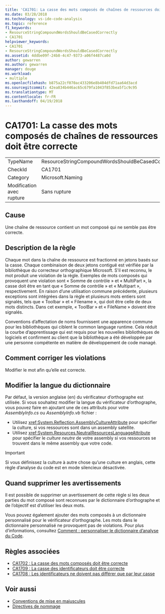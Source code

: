 ```yaml
---
title: 'CA1701: La casse des mots composés de chaînes de ressources doit être correcte'
ms.date: 03/28/2018
ms.technology: vs-ide-code-analysis
ms.topic: reference
f1_keywords:
- ResourceStringCompoundWordsShouldBeCasedCorrectly
- CA1701
helpviewer_keywords:
- CA1701
- ResourceStringCompoundWordsShouldBeCasedCorrectly
ms.assetid: 4ddbe09f-24b8-4c47-9373-a06f4487ca0d
author: gewarren
ms.author: gewarren
manager: douge
ms.workload:
- multiple
ms.openlocfilehash: b875a22cf070ac433206e8b404dfd71aa64d3acd
ms.sourcegitcommit: 42ea834b446ac65c679fa1043f853bea5f1c9c95
ms.translationtype: MT
ms.contentlocale: fr-FR
ms.lasthandoff: 04/19/2018
---
```

# <a name="ca1701-resource-string-compound-words-should-be-cased-correctly"></a>CA1701: La casse des mots composés de chaînes de ressources doit être correcte

|||
|-|-|
|TypeName|ResourceStringCompoundWordsShouldBeCasedCorrectly|
|CheckId|CA1701|
|Category|Microsoft.Naming|
|Modification avec rupture|Sans rupture|

## <a name="cause"></a>Cause

Une chaîne de ressource contient un mot composé qui ne semble pas être correcte.

## <a name="rule-description"></a>Description de la règle

Chaque mot dans la chaîne de ressource est fractionné en jetons basés sur la casse. Chaque combinaison de deux jetons contiguë est vérifiée par la bibliothèque du correcteur orthographique Microsoft. S'il est reconnu, le mot produit une violation de la règle. Exemples de mots composés qui provoquent une violation sont « Somme de contrôle » et « MultiPart », la casse doit être en tant que « Somme de contrôle » et « Multipart », respectivement. En raison d’une utilisation commune précédente, plusieurs exceptions sont intégrées dans la règle et plusieurs mots entiers sont signalés, tels que « Toolbar » et « Filename », qui doit être celle de deux mots distincts. Dans cet exemple, « ToolBar » et « FileName » doivent être signalés.

Conventions d’affectation de noms fournissent une apparence commune pour les bibliothèques qui ciblent le common language runtime. Cela réduit la courbe d’apprentissage qui est requis pour les nouvelles bibliothèques de logiciels et confirment au client que la bibliothèque a été développée par une personne compétente en matière de développement de code managé.

## <a name="how-to-fix-violations"></a>Comment corriger les violations

Modifier le mot afin qu’elle est correcte.

## <a name="change-the-dictionary-language"></a>Modifier la langue du dictionnaire

Par défaut, la version anglaise (en) du vérificateur d’orthographe est utilisée. Si vous souhaitez modifier la langue du vérificateur d’orthographe, vous pouvez faire en ajoutant une de ces attributs pour votre *AssemblyInfo.cs* ou *AssemblyInfo.vb* fichier :

- Utilisez <xref:System.Reflection.AssemblyCultureAttribute> pour spécifier la culture, si vos ressources sont dans un assembly satellite.
- Utilisez <xref:System.Resources.NeutralResourcesLanguageAttribute> pour spécifier le *culture neutre* de votre assembly si vos ressources se trouvent dans le même assembly que votre code.

> [!IMPORTANT]
> Si vous définissez la culture à autre chose qu’une culture en anglais, cette règle d’analyse du code est en mode silencieux désactivée.

## <a name="when-to-suppress-warnings"></a>Quand supprimer les avertissements

Il est possible de supprimer un avertissement de cette règle si les deux parties du mot composé sont reconnues par le dictionnaire d’orthographe et de l’objectif est d’utiliser les deux mots.

Vous pouvez également ajouter des mots composés à un dictionnaire personnalisé pour le vérificateur d’orthographe. Les mots dans le dictionnaire personnalisé ne provoquent pas de violations. Pour plus d’informations, consultez [Comment : personnaliser le dictionnaire d’analyse du Code](../code-quality/how-to-customize-the-code-analysis-dictionary.md).

## <a name="related-rules"></a>Règles associées

- [CA1702 : La casse des mots composés doit être correcte](../code-quality/ca1702-compound-words-should-be-cased-correctly.md)
- [CA1709 : La casse des identificateurs doit être correcte](../code-quality/ca1709-identifiers-should-be-cased-correctly.md)
- [CA1708 : Les identificateurs ne doivent pas différer que par leur casse](../code-quality/ca1708-identifiers-should-differ-by-more-than-case.md)

## <a name="see-also"></a>Voir aussi

- [Conventions de mise en majuscules](/dotnet/standard/design-guidelines/capitalization-conventions)
- [Directives de nommage](/dotnet/standard/design-guidelines/naming-guidelines)